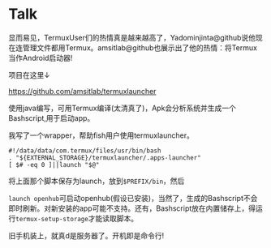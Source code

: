 # Talk

显而易见，TermuxUser们的热情真是越来越高了，Yadominjinta@github说他现在连管理文件都用Termux。amsitlab@github也展示出了他的热情：将Termux当作Android启动器!

项目在这里↓

https://github.com/amsitlab/termuxlauncher

使用java编写，可用Termux编译(太清真了)，Apk会分析系统并生成一个Bashscript,用于启动app。

我写了一个wrapper，帮助fish用户使用termuxlauncher。

```shell
#!/data/data/com.termux/files/usr/bin/bash
. "${EXTERNAL_STORAGE}/termuxlauncher/.apps-launcher"
[ $# -eq 0 ]||launch "$@"
```

将上面那个脚本保存为launch，放到`$PREFIX/bin`，然后

`launch openhub`可启动openhub(假设已安装)，当然了，生成的Bashscript不会即时刷新。对新安装的app可能不支持。还有，Bashscript放在内置储存上，得运行`termux-setup-storage`才能读取脚本。

旧手机装上，就真d是服务器了。开机即是命令行!

